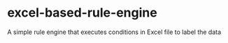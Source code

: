 # excel-based-rule-engine
A simple rule engine that executes conditions in Excel file to label the data
